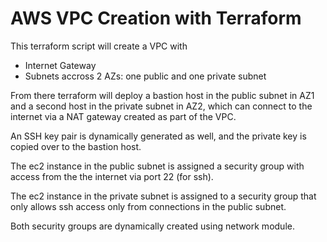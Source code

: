 # AWS VPC Creation with Terraform

This terraform script will create a VPC with 
- Internet Gateway
- Subnets accross 2 AZs: one public and one private subnet

From there terraform will deploy a bastion host in the public subnet in AZ1 and a second host in the private subnet in AZ2, which can connect to the internet via a NAT gateway created as part of the VPC.

An SSH key pair is dynamically generated as well, and the private key is copied over to the bastion host.

The ec2 instance in the public subnet is assigned a security group with access from the  the internet via port 22 (for ssh).

The ec2 instance in the private subnet is assigned to a security group that only allows ssh access only from connections in the public subnet.

Both security groups are dynamically created using network module.

